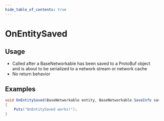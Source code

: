 ```yaml
---
hide_table_of_contents: true
---
```


# OnEntitySaved

## Usage

* Called after a BaseNetworkable has been saved to a ProtoBuf object and is about to be serialized to a network stream or network cache
* No return behavior

## Examples

```csharp title=""
void OnEntitySaved(BaseNetworkable entity, BaseNetworkable.SaveInfo saveInfo)
{
    Puts("OnEntitySaved works!");
}
```
